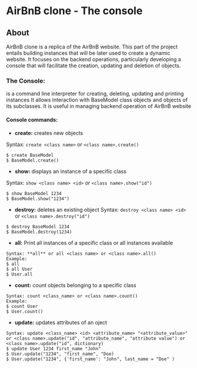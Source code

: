# AirBnB clone - The console

## About
AirBnB clone is a replica of the AirBnB website. This part of the project entails building instances that will be later used to create a dynamic website. It focuses on the backend operations, particularly developing a console that will facilitate the creation, updating and deletion of objects.

### **The Console:**
is a command line interpreter for creating, deleting, updating and printing instances It allows interaction with BaseModel class objects and objects of its subclasses. It is useful in managing backend operation of AirBnB website
#### **Console commands:**
* **create:** creates new objects

Syntax: `create <class name>` or `<class name>.create()`
```	
$ create BaseModel
$ BaseModel.create()
```
* **show:** displays an instance of a specific class

Syntax: `show <class name> <id>` or `<class name>.show("id")`
```	
$ show BaseModel 1234
$ BaseModel.show("1234")
```
* **destroy:** deletes an existing object
Syntax: `destroy <class name> <id>` or `<class name>.destroy("id")`
```
$ destroy BaseModel 1234
$ BaseModel.destroy(1234)
```
* **all:** Print all instances of a specific class or all instances available
```
Syntax: **all** or all <class name> or <class name>.all()
Example:
$ all
$ all User
$ User.all
```

* **count:** count objects belonging to a specific class
```
Syntax: count <class_name> or <class name>.count()
Example:
$ count User
$ User.count()
```

* **update:** updates attributes of an oject
```
Syntax: update <class_name> <id> <attribute_name> "<attribute_value>" or <class name>.update("id", "attribute_name", "attribute value") or <class name>.update("id", dictionary)
$ update User 1234 first_name "John"
$ User.update("1234", "first_name", "Doe)
$ User.update("1234", {'first_name': "John", last_name = "Doe" )
```

